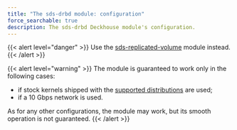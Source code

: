 ```yaml
---
title: "The sds-drbd module: configuration"
force_searchable: true
description: The sds-drbd Deckhouse module's configuration.
---
```


{{< alert level="danger" >}}
Use the [sds-replicated-volume](https://deckhouse.ru/modules/sds-replicated-volume/stable/) module instead.
{{< /alert >}}

{{< alert level="warning" >}}
The module is guaranteed to work only in the following cases:
- if stock kernels shipped with the [supported distributions](https://deckhouse.io/documentation/v1/supported_versions.html#linux) are used;
- if a 10 Gbps network is used.

As for any other configurations, the module may work, but its smooth operation is not guaranteed.
{{< /alert >}}
